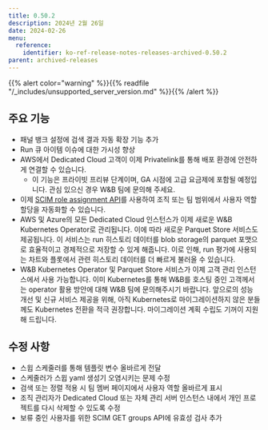 ```yaml
---
title: 0.50.2
description: 2024년 2월 26일
date: 2024-02-26
menu:
  reference:
    identifier: ko-ref-release-notes-releases-archived-0.50.2
parent: archived-releases
---
```


{{% alert color="warning" %}}{{% readfile "/_includes/unsupported_server_version.md" %}}{{% /alert %}}

## 주요 기능

* 패널 뱅크 설정에 검색 결과 자동 확장 기능 추가
* Run 큐 아이템 이슈에 대한 가시성 향상
* AWS에서 Dedicated Cloud 고객이 이제 Privatelink를 통해 배포 환경에 안전하게 연결할 수 있습니다.
    * 이 기능은 프라이빗 프리뷰 단계이며, GA 시점에 고급 요금제에 포함될 예정입니다. 관심 있으신 경우 W&B 팀에 문의해 주세요.
* 이제 [SCIM role assignment API](https://docs.wandb.ai/guides/hosting/iam/scim/#assign-organization-level-role-to-user)를 사용하여 조직 또는 팀 범위에서 사용자 역할 할당을 자동화할 수 있습니다.
* AWS 및 Azure의 모든 Dedicated Cloud 인스턴스가 이제 새로운 W&B Kubernetes Operator로 관리됩니다. 이에 따라 새로운 Parquet Store 서비스도 제공됩니다. 이 서비스는 run 히스토리 데이터를 blob storage의 parquet 포맷으로 효율적이고 경제적으로 저장할 수 있게 해줍니다. 이로 인해, run 평가에 사용되는 차트와 플롯에서 관련 히스토리 데이터를 더 빠르게 불러올 수 있습니다.
* W&B Kubernetes Operator 및 Parquet Store 서비스가 이제 고객 관리 인스턴스에서 사용 가능합니다. 이미 Kubernetes를 통해 W&B를 호스팅 중인 고객께서는 operator 활용 방안에 대해 W&B 팀에 문의해주시기 바랍니다. 앞으로의 성능 개선 및 신규 서비스 제공을 위해, 아직 Kubernetes로 마이그레이션하지 않은 분들께도 Kubernetes 전환을 적극 권장합니다. 마이그레이션 계획 수립도 기꺼이 지원해 드립니다.

## 수정 사항

* 스윕 스케줄러를 통해 템플릿 변수 올바르게 전달
* 스케줄러가 스윕 yaml 생성기 오염시키는 문제 수정
* 검색 또는 정렬 적용 시 팀 멤버 페이지에서 사용자 역할 올바르게 표시
* 조직 관리자가 Dedicated Cloud 또는 자체 관리 서버 인스턴스 내에서 개인 프로젝트를 다시 삭제할 수 있도록 수정
* 보류 중인 사용자를 위한 SCIM GET groups API에 유효성 검사 추가